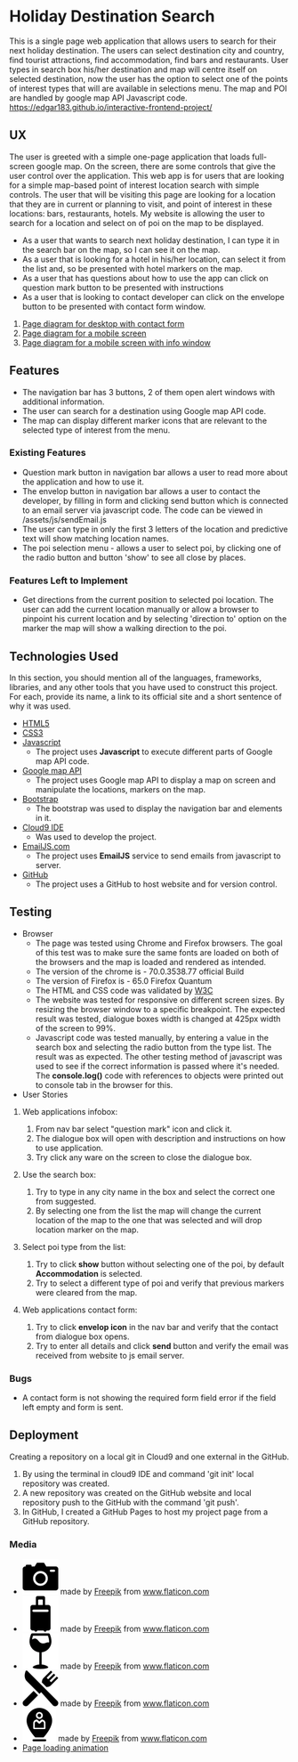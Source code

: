 # Holiday Destination Search
This is a single page web application that allows users to search for their next holiday destination. The users can select destination city and country, find tourist attractions, find accommodation, find bars and restaurants.
User types in search box his/her destination and map will centre itself on selected destination, now the user has the option to select one of the points of interest types that will are available in selections menu.
The map and POI are handled by google map API Javascript code.
https://edgar183.github.io/interactive-frontend-project/

 
## UX
The user is greeted with a simple one-page application that loads full-screen google map. On the screen, there are some controls that give the user control over the application. 
This web app is for users that are looking for a simple map-based point of interest location search with simple controls. The user that will be visiting this page are looking for a location that they are in current or planning to visit, and point of interest in these locations: bars, restaurants, hotels. 
My website is allowing the user to search for a location and select on of poi on the map to be displayed. 
- As a user that wants to search next holiday destination, I can type it in the search bar on the map, so I can see it on the map. 
- As a user that is looking for a hotel in his/her location, can select it from the list and, so be presented with hotel markers on the map. 
- As a user that has questions about how to use the app can click on question mark button to be presented with instructions
- As a user that is looking to contact developer can click on the envelope button to be presented with contact form window.
1. [Page diagram for desktop with contact form](https://drive.google.com/file/d/1JXIxv_3XZnUhJalH98xmYdrWT7AXXtd7/view?usp=sharing)
1. [Page diagram for a mobile screen](https://drive.google.com/file/d/1s-sJAWFJ-aJIVUzhd_uWK8dNJ9txexeU/view?usp=sharing)
1. [Page diagram for a mobile screen with info window](https://drive.google.com/file/d/1FDAlIl7U5pFOgEJ8Ssd9Dm8q3iDfgjUx/view?usp=sharing)

## Features
- The navigation bar has 3 buttons, 2 of them open alert windows with additional information.
- The user can search for a destination using Google map API code.
- The map can display different marker icons that are relevant to the selected type of interest from the menu.  

### Existing Features
- Question mark button in navigation bar allows a user to read more about the application and how to use it.
- The envelop button in navigation bar allows a user to contact the developer, by filling in form and clicking send button which is connected to an email server via javascript code. The code can be viewed in /assets/js/sendEmail.js
- The user can type in only the first 3 letters of the location and predictive text will show matching location names.
- The poi selection menu - allows a user to select poi, by clicking one of the radio button and button 'show' to see all close by places. 

### Features Left to Implement
- Get directions from the current position to selected poi location. The user can add the current location manually or allow a browser to pinpoint his current location and by selecting 'direction to' option on the marker the map will show a walking direction to the poi.  

## Technologies Used
In this section, you should mention all of the languages, frameworks, libraries, and any other tools that you have used to construct this project. For each, provide its name, a link to its official site and a short sentence of why it was used.
- [HTML5](https://developer.mozilla.org/en-US/docs/Web/Guide/HTML/HTML5) 
- [CSS3](https://developer.mozilla.org/en-US/docs/Web/CSS)
- [Javascript](https://developer.mozilla.org/en-US/docs/Web/JavaScript)
    - The project uses **Javascript** to execute different parts of Google map API code.
- [Google map API](https://cloud.google.com/maps-platform/)
    - The project uses Google map API to display a map on screen and manipulate the locations, markers on the map.
- [Bootstrap](http://getbootstrap.com/docs/3.3/)
    - The bootstrap was used to display the navigation bar and elements in it.
- [Cloud9 IDE](https://aws.amazon.com/cloud9/)
    - Was used to develop the project.
- [EmailJS.com](https://www.emailjs.com/)
    - The project uses **EmailJS** service to send emails from javascript to server. 
- [GitHub](https://github.com)
    - The project uses a GitHub to host website and for version control. 

## Testing
- Browser
    - The page was tested using Chrome and Firefox browsers. The goal of this test was to make sure the same fonts are loaded on both of the browsers and the map is loaded and rendered as intended.
    - The version of the chrome is - 70.0.3538.77 official Build
    - The version of Firefox is - 65.0 Firefox Quantum
    - The HTML and CSS code was validated by [W3C]( http://validator.w3.org/)
    - The website was tested for responsive on different screen sizes. By resizing the browser window to a specific breakpoint. The expected result was tested, dialogue boxes width is changed at 425px width of the screen to 99%.
    - Javascript code was tested manually, by entering a value in the search box and selecting the radio button from the type list. The result was as expected. The other testing method of javascript was used to see if the correct information is passed where it's needed. The **console.log()** code with references to objects were printed out to console tab in the browser for this.  
- User Stories
1. Web applications infobox:
    1. From nav bar select "question mark" icon and click it.
    2. The dialogue box will open with description and instructions on how to use application.
    3. Try click any ware on the screen to close the dialogue box.

1. Use the search box:
    1. Try to type in any city name in the box and select the correct one from suggested.
    2. By selecting one from the list the map will change the current location of the map to the one that was selected and will drop location marker on the map.
1. Select poi type from the list:
    1. Try to click **show** button without selecting one of the poi, by default **Accommodation** is selected.
    2. Try to select a different type of poi and verify that previous markers were cleared from the map. 
1. Web applications contact form:
    1. Try to click **envelop icon** in the nav bar and verify that the contact from dialogue box opens.
    2. Try to enter all details and click **send** button and verify the email was received from website to js email server. 

### Bugs
- A contact form is not showing the required form field error if the field left empty and form is sent. 

## Deployment
Creating a repository on a local git in Cloud9 and one external in the GitHub. 
1. By using the terminal in cloud9 IDE and command 'git init' local repository was created.
2. A new repository was created on the GitHub website and local repository push to the GitHub with the command 'git push'.
3. In GitHub, I created a GitHub Pages to host my project page from a GitHub repository.

### Media
- ![alt text](assets/icons/camera.png "Camera Icon") made by [Freepik](https://www.flaticon.com/authors/freepik) from www.flaticon.com 
- ![alt text](assets/icons/hotel.png "Hotel Icon") made by [Freepik](https://www.flaticon.com/authors/freepik) from www.flaticon.com 
- ![alt text](assets/icons/bar.png "Bar Icon") made by [Freepik](https://www.flaticon.com/authors/freepik) from www.flaticon.com 
- ![alt text](assets/icons/restaurant.png "Restaurant Icon") made by [Freepik](https://www.flaticon.com/authors/freepik) from www.flaticon.com 
- ![alt text](assets/icons/location.png "Place location Icon") made by [Freepik](https://www.flaticon.com/authors/freepik) from www.flaticon.com 
- [Page loading animation](https://gifer.com/en/WHda) 
